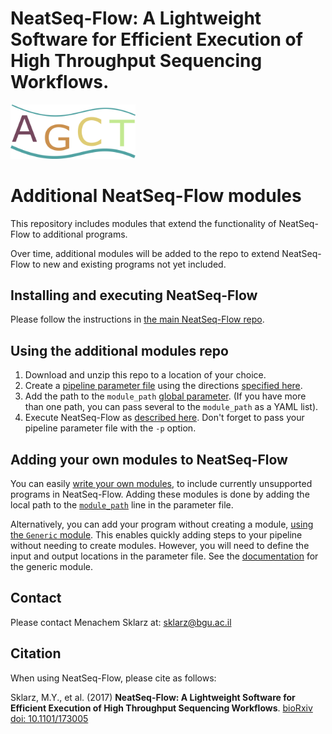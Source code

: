 # **NeatSeq-Flow**: A Lightweight Software for Efficient Execution of High Throughput Sequencing Workflows.
<img src="docs/source/figs/logo_Hor.png" alt="sdsdsdsd" style="width: 200px;"/>


# Additional NeatSeq-Flow modules

This repository includes modules that extend the functionality of NeatSeq-Flow to additional programs.

Over time, additional modules will be added to the repo to extend NeatSeq-Flow to new and existing programs not yet included.

## Installing and executing NeatSeq-Flow

Please follow the instructions in [the main NeatSeq-Flow repo](https://github.com/bioinfo-core-BGU/neatseq-flow).

## Using the additional modules repo

1. Download and unzip this repo to a location of your choice.
2. Create a [pipeline parameter file](http://neatseq-flow.readthedocs.io/en/latest/02.build_WF.html#parameter-file-definition) using the directions [specified here](http://neatseq-flow.readthedocs.io/en/latest/02.build_WF.html#parameter-file-definition).
3. Add the path to the `module_path` [global parameter](http://neatseq-flow.readthedocs.io/en/latest/02.build_WF.html#global-parameters). (If you have more than one path, you can pass several to the `module_path` as a YAML list).
4. Execute NeatSeq-Flow as [described here](http://neatseq-flow.readthedocs.io/en/latest/02.build_WF.html#execution). Don't forget to pass your pipeline parameter file with the `-p` option. 

## Adding your own modules to NeatSeq-Flow

You can easily [write your own modules](http://neatseq-flow.readthedocs.io/en/latest/06.addnew_module.html#for-the-programmer-adding-modules), to include currently unsupported programs in NeatSeq-Flow. Adding these modules is done by adding the local path to the [`module_path`](http://neatseq-flow.readthedocs.io/en/latest/02.build_WF.html#global-parameters) line in the parameter file.

Alternatively, you can add your program without creating a module, [using the `Generic` module](http://neatseq-flow.readthedocs.io/en/latest/modules/generic.html#module-step_classes.Generic.Generic). This enables quickly adding steps to your pipeline without needing to create modules. However, you will need to define the input and output locations in the parameter file. See the [documentation](http://neatseq-flow.readthedocs.io/en/latest/modules/generic.html#module-step_classes.Generic.Generic) for the generic module.  

## Contact

Please contact Menachem Sklarz at: [sklarz@bgu.ac.il](mailto:sklarz@bgu.ac.il)

## Citation

When using NeatSeq-Flow, please cite as follows:

Sklarz, M.Y., et al. (2017) **NeatSeq-Flow: A Lightweight Software for Efficient Execution of High Throughput Sequencing Workflows**. [bioRxiv doi: 10.1101/173005](http://www.biorxiv.org/content/early/2017/08/08/173005)
